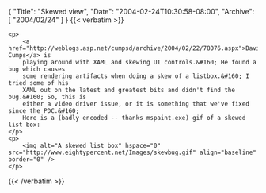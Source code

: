 {
  "Title": "Skewed view",
  "Date": "2004-02-24T10:30:58-08:00",
  "Archive": [
    "2004/02/24"
  ]
}
{{< verbatim >}}

    <p>
        <a href="http://weblogs.asp.net/cumpsd/archive/2004/02/22/78076.aspx">David Cumps</a> is
        playing around with XAML and skewing UI controls.&#160; He found a bug which causes
        some rendering artifacts when doing a skew of a listbox.&#160; I tried some of his
        XAML out on the latest and greatest bits and didn't find the bug.&#160; So, this is
        either a video driver issue, or it is something that we've fixed since the PDC.&#160;
        Here is a (badly encoded -- thanks mspaint.exe) gif of a skewed list box: 
    </p>
    <p>
        <img alt="A skewed list box" hspace="0" src="http://www.eightypercent.net/Images/skewbug.gif" align="baseline" border="0" /> 
    </p>

{{< /verbatim >}}
